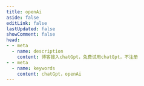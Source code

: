 ```yaml
---
title: openAi
aside: false
editLink: false
lastUpdated: false
showComment: false
head:
- - meta
  - name: description
    content: 博客接入chatGpt，免费试用chatGpt，不注册
- - meta
  - name: keywords
    content: chatGpt，openAi
---
```


[//]: # (<ClientOnly>)

[//]: # (	<chatUi />)

[//]: # (</ClientOnly>)

